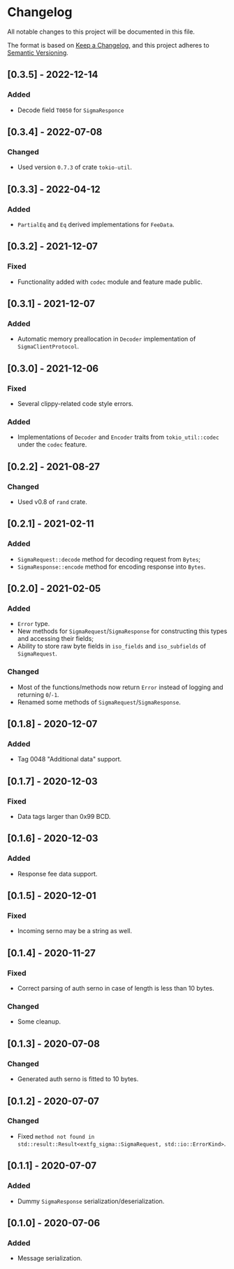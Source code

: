 # Changelog
All notable changes to this project will be documented in this file.

The format is based on [Keep a Changelog](https://keepachangelog.com/en/1.0.0/),
and this project adheres to [Semantic Versioning](https://semver.org/spec/v2.0.0.html).

## [0.3.5] - 2022-12-14
### Added
- Decode field `T0050` for `SigmaResponce`

## [0.3.4] - 2022-07-08
### Changed
- Used version `0.7.3` of crate `tokio-util`.

## [0.3.3] - 2022-04-12
### Added
- `PartialEq` and `Eq` derived implementations for `FeeData`.

## [0.3.2] - 2021-12-07
### Fixed
- Functionality added with `codec` module and feature made public.

## [0.3.1] - 2021-12-07
### Added
- Automatic memory preallocation in `Decoder` implementation of `SigmaClientProtocol`.

## [0.3.0] - 2021-12-06
### Fixed
- Several clippy-related code style errors.
### Added
- Implementations of `Decoder` and `Encoder` traits from `tokio_util::codec` under the `codec` feature.

## [0.2.2] - 2021-08-27
### Changed
- Used v0.8 of `rand` crate.

## [0.2.1] - 2021-02-11
### Added
- `SigmaRequest::decode` method for decoding request from `Bytes`;
- `SigmaResponse::encode` method for encoding response into `Bytes`.

## [0.2.0] - 2021-02-05
### Added
- `Error` type.
- New methods for `SigmaRequest`/`SigmaResponse` for constructing this types and accessing their fields;
- Ability to store raw byte fields in `iso_fields` and `iso_subfields` of `SigmaRequest`.
### Changed
- Most of the functions/methods now return `Error` instead of logging and returning `0`/`-1`.
- Renamed some methods of `SigmaRequest`/`SigmaResponse`.

## [0.1.8] - 2020-12-07
### Added
- Tag 0048 "Additional data" support.

## [0.1.7] - 2020-12-03
### Fixed
- Data tags larger than 0x99 BCD.

## [0.1.6] - 2020-12-03
### Added
- Response fee data support.

## [0.1.5] - 2020-12-01
### Fixed
- Incoming serno may be a string as well.

## [0.1.4] - 2020-11-27
### Fixed
- Correct parsing of auth serno in case of length is less than 10 bytes.

### Changed
- Some cleanup.

## [0.1.3] - 2020-07-08
### Changed
- Generated auth serno is fitted to 10 bytes.

## [0.1.2] - 2020-07-07
### Changed
- Fixed ``method not found in std::result::Result<extfg_sigma::SigmaRequest, std::io::ErrorKind>``.

## [0.1.1] - 2020-07-07
### Added
- Dummy ``SigmaResponse`` serialization/deserialization.

## [0.1.0] - 2020-07-06
### Added
- Message serialization.
